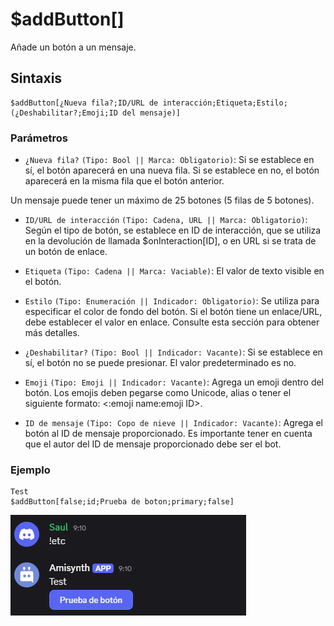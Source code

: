 # $addButton[]

Añade un botón a un mensaje.

## Sintaxis

```
$addButton[¿Nueva fila?;ID/URL de interacción;Etiqueta;Estilo;(¿Deshabilitar?;Emoji;ID del mensaje)]
```

### Parámetros

- `¿Nueva fila?` `(Tipo: Bool || Marca: Obligatorio)`: Si se establece en sí, el botón aparecerá en una nueva fila. Si se establece en no, el botón aparecerá en la misma fila que el botón anterior.

Un mensaje puede tener un máximo de 25 botones (5 filas de 5 botones).

- `ID/URL de interacción` `(Tipo: Cadena, URL || Marca: Obligatorio)`: Según el tipo de botón, se establece en ID de interacción, que se utiliza en la devolución de llamada $onInteraction[ID], o en URL si se trata de un botón de enlace.

- `Etiqueta` `(Tipo: Cadena || Marca: Vaciable)`: El valor de texto visible en el botón.

- `Estilo` `(Tipo: Enumeración || Indicador: Obligatorio)`: Se utiliza para especificar el color de fondo del botón. Si el botón tiene un enlace/URL, debe establecer el valor en enlace. Consulte esta sección para obtener más detalles.

- `¿Deshabilitar?` `(Tipo: Bool || Indicador: Vacante)`: Si se establece en sí, el botón no se puede presionar. El valor predeterminado es no.

- `Emoji` `(Tipo: Emoji || Indicador: Vacante)`: Agrega un emoji dentro del botón. Los emojis deben pegarse como Unicode, alias o tener el siguiente formato: <:emoji name:emoji ID>.

- `ID de mensaje` `(Tipo: Copo de nieve || Indicador: Vacante)`: Agrega el botón al ID de mensaje proporcionado. Es importante tener en cuenta que el autor del ID de mensaje proporcionado debe ser el bot.


### Ejemplo

```
Test
$addButton[false;id;Prueba de boton;primary;false]
```

![alt text](image-2.png)

